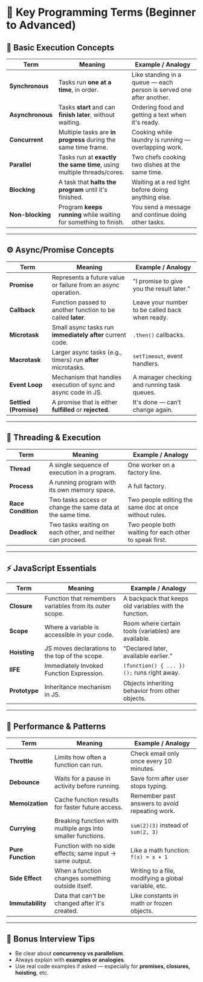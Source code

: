 # 🔑 Key Programming Terms (Beginner to Advanced)
## 🧠 Basic Execution Concepts

| Term            | Meaning                                                                 | Example / Analogy                                                                 |
|-----------------|-------------------------------------------------------------------------|------------------------------------------------------------------------------------|
| **Synchronous** | Tasks run **one at a time**, in order.                                  | Like standing in a queue — each person is served one after another.               |
| **Asynchronous**| Tasks **start** and can **finish later**, without waiting.              | Ordering food and getting a text when it's ready.                                 |
| **Concurrent**  | Multiple tasks are **in progress** during the same time frame.          | Cooking while laundry is running — overlapping work.                              |
| **Parallel**    | Tasks run at **exactly the same time**, using multiple threads/cores.   | Two chefs cooking two dishes at the same time.                                    |
| **Blocking**    | A task that **halts the program** until it's finished.                  | Waiting at a red light before doing anything else.                                |
| **Non-blocking**| Program **keeps running** while waiting for something to finish.        | You send a message and continue doing other tasks.                                |

---
## ⚙️ Async/Promise Concepts

| Term              | Meaning                                                                 | Example / Analogy                                                                 |
|-------------------|-------------------------------------------------------------------------|------------------------------------------------------------------------------------|
| **Promise**        | Represents a future value or failure from an async operation.           | "I promise to give you the result later."                                         |
| **Callback**       | Function passed to another function to be called **later**.             | Leave your number to be called back when ready.                                   |
| **Microtask**      | Small async tasks run **immediately after** current code.               | `.then()` callbacks.                                                              |
| **Macrotask**      | Larger async tasks (e.g., timers) run **after** microtasks.             | `setTimeout`, event handlers.                                                     |
| **Event Loop**     | Mechanism that handles execution of sync and async code in JS.          | A manager checking and running task queues.                                       |
| **Settled (Promise)** | A promise that is either **fulfilled** or **rejected**.              | It's done — can’t change again.                                                   |

---
## 🧪 Threading & Execution

| Term           | Meaning                                                                 | Example / Analogy                                                                   |
|----------------|-------------------------------------------------------------------------|--------------------------------------------------------------------------------------|
| **Thread**      | A single sequence of execution in a program.                            | One worker on a factory line.                                                       |
| **Process**     | A running program with its own memory space.                            | A full factory.                                                                     |
| **Race Condition**| Two tasks access or change the same data at the same time.            | Two people editing the same doc at once without rules.                             |
| **Deadlock**     | Two tasks waiting on each other, and neither can proceed.              | Two people both waiting for each other to speak first.                             |

---
## ⚡ JavaScript Essentials

| Term              | Meaning                                                                | Example / Analogy                                                                 |
|-------------------|------------------------------------------------------------------------|------------------------------------------------------------------------------------|
| **Closure**        | Function that remembers variables from its outer scope.               | A backpack that keeps old variables with the function.                            |
| **Scope**          | Where a variable is accessible in your code.                         | Room where certain tools (variables) are available.                               |
| **Hoisting**       | JS moves declarations to the top of the scope.                       | "Declared later, available earlier."                                              |
| **IIFE**           | Immediately Invoked Function Expression.                             | `(function() { ... })();` runs right away.                                        |
| **Prototype**      | Inheritance mechanism in JS.                                          | Objects inheriting behavior from other objects.                                   |

---
## 🧰 Performance & Patterns

| Term           | Meaning                                                                 | Example / Analogy                                                                 |
|----------------|-------------------------------------------------------------------------|------------------------------------------------------------------------------------|
| **Throttle**     | Limits how often a function can run.                                   | Check email only once every 10 minutes.                                           |
| **Debounce**     | Waits for a pause in activity before running.                         | Save form after user stops typing.                                                |
| **Memoization**  | Cache function results for faster future access.                      | Remember past answers to avoid repeating work.                                    |
| **Currying**     | Breaking function with multiple args into smaller functions.           | `sum(2)(3)` instead of `sum(2, 3)`                                                |
| **Pure Function**| Function with no side effects; same input → same output.              | Like a math function: `f(x) = x + 1`                                              |
| **Side Effect**  | When a function changes something outside itself.                     | Writing to a file, modifying a global variable, etc.                              |
| **Immutability** | Data that can't be changed after it's created.                        | Like constants in math or frozen objects.                                         |

---
## 📌 Bonus Interview Tips

- Be clear about **concurrency vs parallelism**.
- Always explain with **examples or analogies**.
- Use real code examples if asked — especially for **promises, closures, hoisting**, etc.
```

